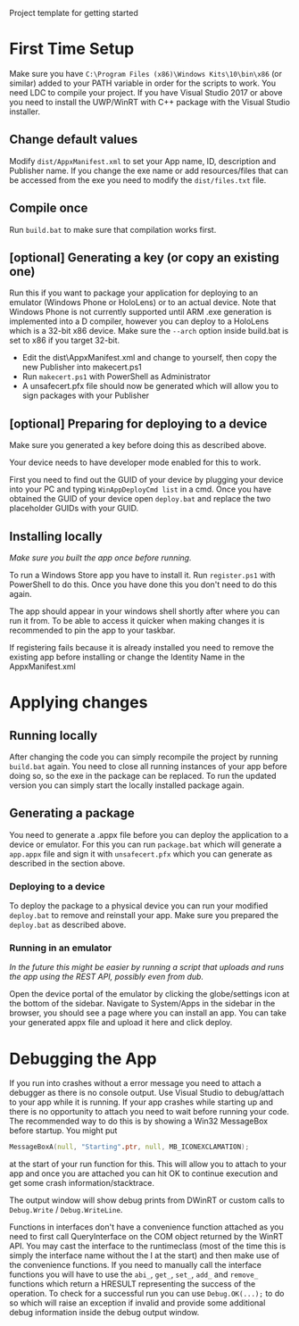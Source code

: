 Project template for getting started

# First Time Setup

Make sure you have `C:\Program Files (x86)\Windows Kits\10\bin\x86` (or similar) added to your PATH variable in order for the scripts to work. You need LDC to compile your project. If you have Visual Studio 2017 or above you need to install the UWP/WinRT with C++ package with the Visual Studio installer.

## Change default values

Modify `dist/AppxManifest.xml` to set your App name, ID, description and Publisher name. If you change the exe name or add resources/files that can be accessed from the exe you need to modify the `dist/files.txt` file.

## Compile once

Run `build.bat` to make sure that compilation works first.

## [optional] Generating a key (or copy an existing one)

Run this if you want to package your application for deploying to an emulator (Windows Phone or HoloLens) or to an actual device. Note that Windows Phone is not currently supported until ARM .exe generation is implemented into a D compiler, however you can deploy to a HoloLens which is a 32-bit x86 device. Make sure the `--arch` option inside build.bat is set to x86 if you target 32-bit.

* Edit the dist\AppxManifest.xml and change <Identity Publisher=""> to yourself, then copy the new Publisher into makecert.ps1
* Run `makecert.ps1` with PowerShell as Administrator
* A unsafecert.pfx file should now be generated which will allow you to sign packages with your Publisher

## [optional] Preparing for deploying to a device

Make sure you generated a key before doing this as described above.

Your device needs to have developer mode enabled for this to work.

First you need to find out the GUID of your device by plugging your device into your PC and typing `WinAppDeployCmd list` in a cmd. Once you have obtained the GUID of your device open `deploy.bat` and replace the two placeholder GUIDs with your GUID.

## Installing locally

_Make sure you built the app once before running._

To run a Windows Store app you have to install it. Run `register.ps1` with PowerShell to do this. Once you have done this you don't need to do this again.

The app should appear in your windows shell shortly after where you can run it from. To be able to access it quicker when making changes it is recommended to pin the app to your taskbar.

If registering fails because it is already installed you need to remove the existing app before installing or change the Identity Name in the AppxManifest.xml

# Applying changes

## Running locally

After changing the code you can simply recompile the project by running `build.bat` again. You need to close all running instances of your app before doing so, so the exe in the package can be replaced. To run the updated version you can simply start the locally installed package again.

## Generating a package

You need to generate a .appx file before you can deploy the application to a device or emulator. For this you can run `package.bat` which will generate a `app.appx` file and sign it with `unsafecert.pfx` which you can generate as described in the section above.

### Deploying to a device

To deploy the package to a physical device you can run your modified `deploy.bat` to remove and reinstall your app. Make sure you prepared the `deploy.bat` as described above.

### Running in an emulator

_In the future this might be easier by running a script that uploads and runs the app using the REST API, possibly even from dub._

Open the device portal of the emulator by clicking the globe/settings icon at the bottom of the sidebar. Navigate to System/Apps in the sidebar in the browser, you should see a page where you can install an app. You can take your generated appx file and upload it here and click deploy.

# Debugging the App

If you run into crashes without a error message you need to attach a debugger as there is no console output. Use Visual Studio to debug/attach to your app while it is running. If your app crashes while starting up and there is no opportunity to attach you need to wait before running your code. The recommended way to do this is by showing a Win32 MessageBox before startup. You might put

```d
MessageBoxA(null, "Starting".ptr, null, MB_ICONEXCLAMATION);
```

at the start of your run function for this. This will allow you to attach to your app and once you are attached you can hit OK to continue execution and get some crash information/stacktrace.

The output window will show debug prints from DWinRT or custom calls to `Debug.Write` / `Debug.WriteLine`.

Functions in interfaces don't have a convenience function attached as you need to first call QueryInterface on the COM object returned by the WinRT API. You may cast the interface to the runtimeclass (most of the time this is simply the interface name without the I at the start) and then make use of the convenience functions. If you need to manually call the interface functions you will have to use the `abi_`, `get_`, `set_`, `add_` and `remove_` functions which return a HRESULT representing the success of the operation. To check for a successful run you can use `Debug.OK(...);` to do so which will raise an exception if invalid and provide some additional debug information inside the debug output window.
